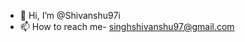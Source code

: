 - 👋 Hi, I’m @Shivanshu97i
- 📫 How to reach me- singhshivanshu97@gmail.com

<!---
Shivanshu97i/Shivanshu97i is a ✨ special ✨ repository because its `README.md` (this file) appears on your GitHub profile.
You can click the Preview link to take a look at your changes.
--->
